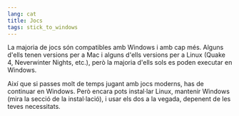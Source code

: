 ```yaml
---
lang: cat
title: Jocs
tags: stick_to_windows
---
```


La majoria de jocs són compatibles amb Windows i amb cap més. Alguns d'ells tenen versions per a Mac i alguns d'ells versions per a Linux (Quake 4, Neverwinter Nights, etc.), però la majoria d'ells sols es poden executar en Windows.

Així que si passes molt de temps jugant amb jocs moderns, has de continuar en Windows. Però encara pots instal·lar Linux, mantenir Windows (mira la secció de la instal·lació), i usar els dos a la vegada, depenent de les teves necessitats.

